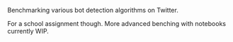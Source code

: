 Benchmarking various bot detection algorithms on Twitter.

For a school assignment though. More advanced benching with notebooks currently WIP.

